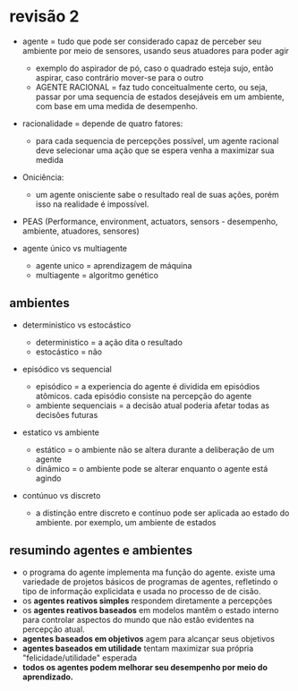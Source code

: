 # revisão 2
- agente  = tudo que pode ser considerado capaz de perceber seu ambiente por meio de sensores, usando seus atuadores para poder agir
    - exemplo do aspirador de pó, caso o quadrado esteja sujo, então aspirar, caso contrário mover-se para o outro
    - AGENTE RACIONAL = faz tudo conceitualmente certo, ou seja, passar por uma sequencia de estados desejáveis em um ambiente, com base em uma medida de desempenho.

- racionalidade = depende de quatro fatores:
    - para cada sequencia de percepções possível, um agente racional deve selecionar uma ação que se espera venha a maximizar sua medida

- Oniciência:
    - um agente onisciente sabe o resultado real de suas ações, porém isso na realidade é impossível.

- PEAS (Performance, environment, actuators, sensors  -  desempenho, ambiente, atuadores, sensores)

- agente único vs multiagente
    - agente unico = aprendizagem de máquina
    - multiagente = algoritmo genético

## ambientes 
- deterministico vs estocástico
    - deterministico = a ação dita o resultado
    - estocástico = não

- episódico vs sequencial
    - episódico = a experiencia do agente é dividida em episódios atômicos. cada episódio consiste na percepção do agente
    - ambiente sequenciais = a decisão atual poderia afetar todas as decisões futuras

- estatico vs ambiente
    - estático = o ambiente não se altera durante a deliberação de um agente
    - dinâmico = o ambiente pode se alterar enquanto o agente está agindo

- contúnuo vs discreto
    - a distinção entre discreto e contínuo pode ser aplicada ao estado do ambiente. por exemplo, um ambiente de estados 

## resumindo agentes e ambientes

- o programa do agente implementa ma função do agente. existe uma variedade de projetos básicos de programas de agentes, refletindo o tipo de informação explicidata e usada no processo de de cisão.
- os **agentes reativos simples** respondem diretamente a percepções  
- os **agentes reativos baseados** em modelos mantêm o estado interno para controlar aspectos do mundo que não estão evidentes na percepção atual. 
- **agentes baseados em objetivos** agem para alcançar seus objetivos
- **agentes baseados em utilidade** tentam maximizar sua própria "felicidade/utilidade" esperada
- **todos os agentes podem melhorar seu desempenho por meio do aprendizado.**